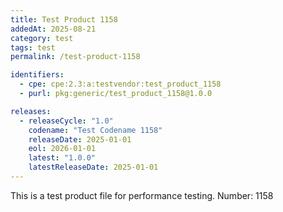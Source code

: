 ```yaml
---
title: Test Product 1158
addedAt: 2025-08-21
category: test
tags: test
permalink: /test-product-1158

identifiers:
  - cpe: cpe:2.3:a:testvendor:test_product_1158
  - purl: pkg:generic/test_product_1158@1.0.0

releases:
  - releaseCycle: "1.0"
    codename: "Test Codename 1158"
    releaseDate: 2025-01-01
    eol: 2026-01-01
    latest: "1.0.0"
    latestReleaseDate: 2025-01-01
---
```


This is a test product file for performance testing. Number: 1158
